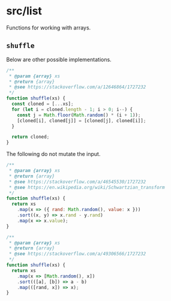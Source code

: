 # src/list

Functions for working with arrays.

## `shuffle`

Below are other possible implementations.

```js
/**
 * @param {array} xs
 * @return {array}
 * @see https://stackoverflow.com/a/12646864/1727232
 */
function shuffle(xs) {
  const cloned = [...xs];
  for (let i = cloned.length - 1; i > 0; i--) {
    const j = Math.floor(Math.random() * (i + 1));
    [cloned[i], cloned[j]] = [cloned[j], cloned[i]];
  }

  return cloned;
}
```

The following do not mutate the input.

```js
/**
 * @param {array} xs
 * @return {array}
 * @see https://stackoverflow.com/a/46545530/1727232
 * @see https://en.wikipedia.org/wiki/Schwartzian_transform
 */
function shuffle(xs) {
  return xs
    .map(x => ({ rand: Math.random(), value: x }))
    .sort((x, y) => x.rand - y.rand)
    .map(x => x.value);
}
```

```js
/**
 * @param {array} xs
 * @return {array}
 * @see https://stackoverflow.com/a/49306566/1727232
 */
function shuffle(xs) {
  return xs
    .map(x => [Math.random(), x])
    .sort(([a], [b]) => a - b)
    .map(([rand, x]) => x);
}
```
